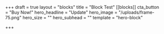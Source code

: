+++
draft = true
layout = "blocks"
title = "Block Test"
[[blocks]]
cta_button = "Buy Now!"
hero_headline = "Update"
hero_image = "/uploads/frame-75.png"
hero_size = ""
hero_subhead = ""
template = "hero-block"

+++
